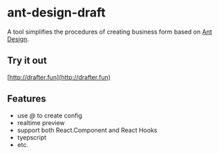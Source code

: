 # ant-design-draft

A tool simplifies the procedures of creating business form based on [Ant Design](https://github.com/ant-design/ant-design).

## Try it out
[http://drafter.fun](http://drafter.fun)

## Features

* use *@* to create config
* realtime preview
* support both React.Component and React Hooks
* tyepscript
* etc.